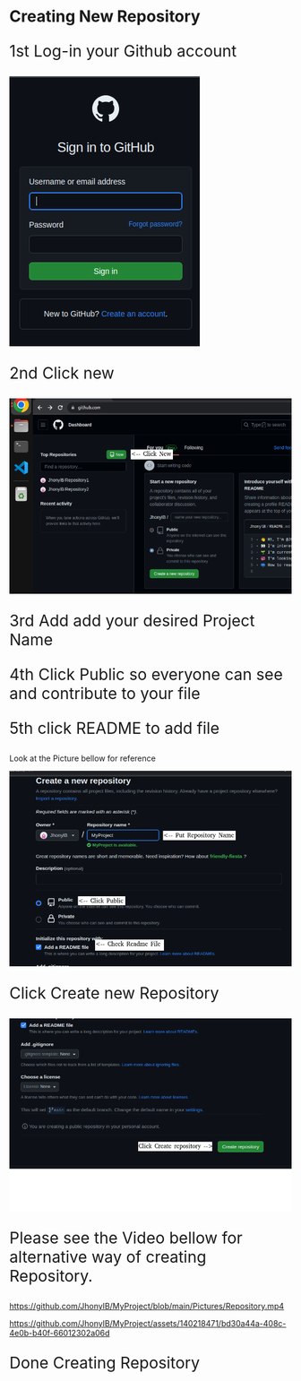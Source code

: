 <h1>Creating New Repository</h1>
  
  <p style="font-size:200%;">1st Log-in your Github account</p>
  <img src="https://github.com/JhonylB/MyProject/blob/main/Pictures/1.png">
  
  <p style="font-size:200%;">2nd Click new</p>
  <img src="https://github.com/JhonylB/MyProject/blob/main/Pictures/2.png">
  
  <p style="font-size:200%;">3rd Add add your desired Project Name</p>
  <p style="font-size:200%;">4th Click Public so everyone can see and contribute to your file</p>
  <p style="font-size:200%;">5th click README to add file </p>
  <p> Look at the Picture bellow for reference </p>
  <img src="https://github.com/JhonylB/MyProject/blob/main/Pictures/3.png">
  
 <p style="font-size:200%;">Click Create new Repository</p>
  <img src="https://github.com/JhonylB/MyProject/blob/main/Pictures/4.png">
  
  
<p style="font-size:200%;">Please see the Video bellow for alternative way of creating Repository.</p>


https://github.com/JhonylB/MyProject/blob/main/Pictures/Repository.mp4


https://github.com/JhonylB/MyProject/assets/140218471/bd30a44a-408c-4e0b-b40f-66012302a06d



  <p style="font-size:200%;">Done Creating Repository</p>
